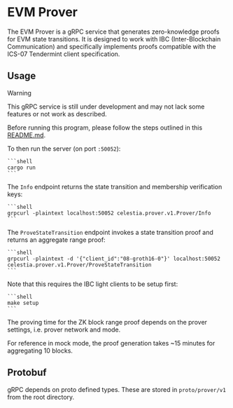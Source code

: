 # EVM Prover

The EVM Prover is a gRPC service that generates zero-knowledge proofs for EVM state transitions. It is designed to work with IBC (Inter-Blockchain Communication) and specifically implements proofs compatible with the ICS-07 Tendermint client specification.

## Usage

> [!WARNING]
> This gRPC service is still under development and may not lack some features or not work as described.

Before running this program, please follow the steps outlined in this [README.md](https://github.com/celestiaorg/celestia-zkevm-ibc-demo/blob/main/README.md).

To then run the server (on port `:50052`):

    ```shell
    cargo run
    ```

The `Info` endpoint returns the state transition and membership verification keys:

    ```shell
    grpcurl -plaintext localhost:50052 celestia.prover.v1.Prover/Info
    ```
The `ProveStateTransition` endpoint invokes a state transition proof and returns an aggregate range proof:

    ```shell
    grpcurl -plaintext -d '{"client_id":"08-groth16-0"}' localhost:50052 celestia.prover.v1.Prover/ProveStateTransition
    ```
Note that this requires the IBC light clients to be setup first:

    ```shell
    make setup
    ```

The proving time for the ZK block range proof depends on the prover settings, i.e. prover network and mode.

For reference in mock mode, the proof generation takes ~15 minutes for aggregating 10 blocks.

## Protobuf

gRPC depends on proto defined types. These are stored in `proto/prover/v1` from the root directory.
